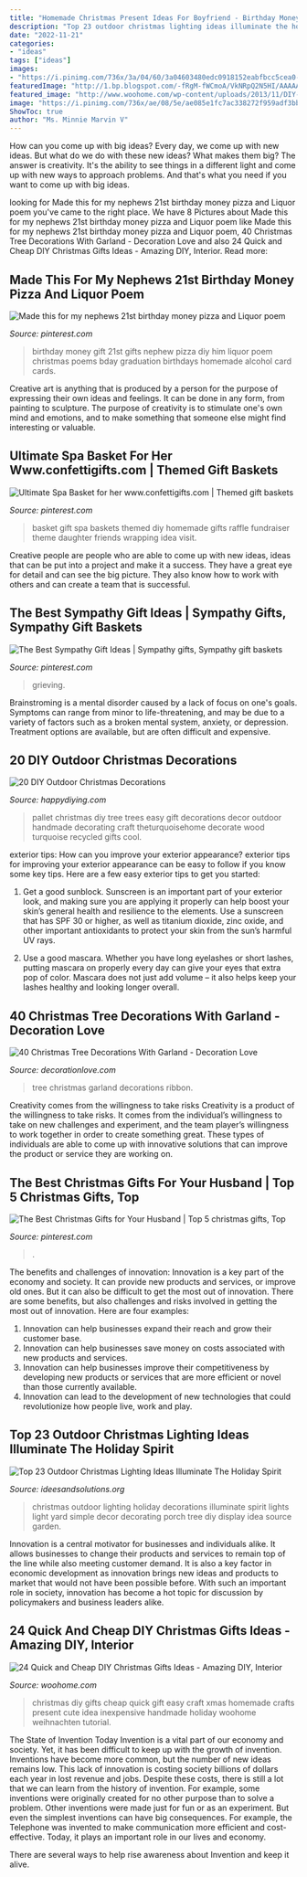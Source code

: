 ```yaml
---
title: "Homemade Christmas Present Ideas For Boyfriend - Birthday Money Gift 21st Gifts Nephew Pizza Diy Him Liquor Poem Christmas Poems Bday Graduation Birthdays Homemade Alcohol Card Cards"
description: "Top 23 outdoor christmas lighting ideas illuminate the holiday spirit"
date: "2022-11-21"
categories:
- "ideas"
tags: ["ideas"]
images:
- "https://i.pinimg.com/736x/3a/04/60/3a04603480edc0918152eabfbcc5cea0--spa-gift-baskets-basket-gift.jpg"
featuredImage: "http://1.bp.blogspot.com/-fRgM-fWCmoA/VkNRpQ2N5HI/AAAAAAAAHcM/oGp6IU7wARc/s1600/Outdoor-Christmas-Lighting-Decorations-14.jpg"
featured_image: "http://www.woohome.com/wp-content/uploads/2013/11/DIY-Christmas-Gift-Ideas-8.jpg"
image: "https://i.pinimg.com/736x/ae/08/5e/ae085e1fc7ac338272f959adf3bbc5dc.jpg"
ShowToc: true
author: "Ms. Minnie Marvin V"
---
```



How can you come up with big ideas?
Every day, we come up with new ideas. But what do we do with these new ideas? What makes them big? The answer is creativity. It's the ability to see things in a different light and come up with new ways to approach problems. And that's what you need if you want to come up with big ideas.

	

		
looking for Made this for my nephews 21st birthday money pizza and Liquor poem you've came to the right place. We have 8 Pictures about Made this for my nephews 21st birthday money pizza and Liquor poem like Made this for my nephews 21st birthday money pizza and Liquor poem, 40 Christmas Tree Decorations With Garland - Decoration Love and also 24 Quick and Cheap DIY Christmas Gifts Ideas - Amazing DIY, Interior. Read more:
		
    
## Made This For My Nephews 21st Birthday Money Pizza And Liquor Poem

<img loading=lazy src="https://i.pinimg.com/736x/9a/47/6a/9a476a63bd31ef09df89112bea076569.jpg" onerror="this.onerror=null;this.src='https://tse1.mm.bing.net/th?id=OIP.CBUMxq6tU1nyan04Z_QBAgHaJ4&amp;pid=15.1';" alt="Made this for my nephews 21st birthday money pizza and Liquor poem">

_Source: pinterest.com_

>birthday money gift 21st gifts nephew pizza diy him liquor poem christmas poems bday graduation birthdays homemade alcohol card cards. 

	

Creative art is anything that is produced by a person for the purpose of expressing their own ideas and feelings. It can be done in any form, from painting to sculpture. The purpose of creativity is to stimulate one's own mind and emotions, and to make something that someone else might find interesting or valuable.

    
## Ultimate Spa Basket For Her Www.confettigifts.com | Themed Gift Baskets

<img loading=lazy src="https://i.pinimg.com/736x/3a/04/60/3a04603480edc0918152eabfbcc5cea0--spa-gift-baskets-basket-gift.jpg" onerror="this.onerror=null;this.src='https://tse1.mm.bing.net/th?id=OIP.2P9wu8wCyUGm3wgj3hK33gHaJ3&amp;pid=15.1';" alt="Ultimate Spa Basket for her www.confettigifts.com | Themed gift baskets">

_Source: pinterest.com_

>basket gift spa baskets themed diy homemade gifts raffle fundraiser theme daughter friends wrapping idea visit. 

	

Creative people are people who are able to come up with new ideas, ideas that can be put into a project and make it a success. They have a great eye for detail and can see the big picture. They also know how to work with others and can create a team that is successful.

    
## The Best Sympathy Gift Ideas | Sympathy Gifts, Sympathy Gift Baskets

<img loading=lazy src="https://i.pinimg.com/736x/ae/08/5e/ae085e1fc7ac338272f959adf3bbc5dc.jpg" onerror="this.onerror=null;this.src='https://tse2.mm.bing.net/th?id=OIP.rE3Q3ecPFRW0DxWjbU5gRwHaJ3&amp;pid=15.1';" alt="The Best Sympathy Gift Ideas | Sympathy gifts, Sympathy gift baskets">

_Source: pinterest.com_

>grieving. 

	

Brainstroming is a mental disorder caused by a lack of focus on one's goals. Symptoms can range from minor to life-threatening, and may be due to a variety of factors such as a broken mental system, anxiety, or depression. Treatment options are available, but are often difficult and expensive.

    
## 20 DIY Outdoor Christmas Decorations

<img loading=lazy src="http://happydiying.com/wp-content/uploads/2017/10/Pallet-Christmas-Tree.jpg" onerror="this.onerror=null;this.src='https://tse3.mm.bing.net/th?id=OIP.UUYe9HN-e3Nff4swNO9w3AHaLH&amp;pid=15.1';" alt="20 DIY Outdoor Christmas Decorations">

_Source: happydiying.com_

>pallet christmas diy tree trees easy gift decorations decor outdoor handmade decorating craft theturquoisehome decorate wood turquoise recycled gifts cool. 

	

exterior tips: How can you improve your exterior appearance?
exterior tips for improving your exterior appearance can be easy to follow if you know some key tips. Here are a few easy exterior tips to get you started:
1. Get a good sunblock. Sunscreen is an important part of your exterior look, and making sure you are applying it properly can help boost your skin’s general health and resilience to the elements. Use a sunscreen that has SPF 30 or higher, as well as titanium dioxide, zinc oxide, and other important antioxidants to protect your skin from the sun’s harmful UV rays.

2. Use a good mascara. Whether you have long eyelashes or short lashes, putting mascara on properly every day can give your eyes that extra pop of color. Mascara does not just add volume – it also helps keep your lashes healthy and looking longer overall.

    
## 40 Christmas Tree Decorations With Garland - Decoration Love

<img loading=lazy src="http://www.decorationlove.com/wp-content/uploads/2016/10/Ribbon-Garland-On-Christmas-Tree-Ideas.jpg" onerror="this.onerror=null;this.src='https://tse4.mm.bing.net/th?id=OIP.OpkkGEnwyEY3Kee_VeJVYAHaJ4&amp;pid=15.1';" alt="40 Christmas Tree Decorations With Garland - Decoration Love">

_Source: decorationlove.com_

>tree christmas garland decorations ribbon. 

	

Creativity comes from the willingness to take risks
Creativity is a product of the willingness to take risks. It comes from the individual’s willingness to take on new challenges and experiment, and the team player’s willingness to work together in order to create something great. These types of individuals are able to come up with innovative solutions that can improve the product or service they are working on.

    
## The Best Christmas Gifts For Your Husband | Top 5 Christmas Gifts, Top

<img loading=lazy src="https://i.pinimg.com/736x/37/e0/1b/37e01bd4f67bb08b35689e341a945a3b.jpg" onerror="this.onerror=null;this.src='https://tse3.mm.bing.net/th?id=OIP.IgGYuIieZ4ZofcTYAZ-oWgHaLH&amp;pid=15.1';" alt="The Best Christmas Gifts for Your Husband | Top 5 christmas gifts, Top">

_Source: pinterest.com_

>. 

	

The benefits and challenges of innovation:
Innovation is a key part of the economy and society. It can provide new products and services, or improve old ones. But it can also be difficult to get the most out of innovation. There are some benefits, but also challenges and risks involved in getting the most out of innovation. Here are four examples:
1. Innovation can help businesses expand their reach and grow their customer base.
2. Innovation can help businesses save money on costs associated with new products and services.
3. Innovation can help businesses improve their competitiveness by developing new products or services that are more efficient or novel than those currently available.
4. Innovation can lead to the development of new technologies that could revolutionize how people live, work and play.

    
## Top 23 Outdoor Christmas Lighting Ideas Illuminate The Holiday Spirit

<img loading=lazy src="http://1.bp.blogspot.com/-fRgM-fWCmoA/VkNRpQ2N5HI/AAAAAAAAHcM/oGp6IU7wARc/s1600/Outdoor-Christmas-Lighting-Decorations-14.jpg" onerror="this.onerror=null;this.src='https://tse3.mm.bing.net/th?id=OIP.X0X8MXP0Ch6mYf6oXaKLQwHaLG&amp;pid=15.1';" alt="Top 23 Outdoor Christmas Lighting Ideas Illuminate The Holiday Spirit">

_Source: ideesandsolutions.org_

>christmas outdoor lighting holiday decorations illuminate spirit lights light yard simple decor decorating porch tree diy display idea source garden. 

	

Innovation is a central motivator for businesses and individuals alike. It allows businesses to change their products and services to remain top of the line while also meeting customer demand. It is also a key factor in economic development as innovation brings new ideas and products to market that would not have been possible before. With such an important role in society, innovation has become a hot topic for discussion by policymakers and business leaders alike.

    
## 24 Quick And Cheap DIY Christmas Gifts Ideas - Amazing DIY, Interior

<img loading=lazy src="http://www.woohome.com/wp-content/uploads/2013/11/DIY-Christmas-Gift-Ideas-8.jpg" onerror="this.onerror=null;this.src='https://tse2.mm.bing.net/th?id=OIP.qEQ6oyrkqi_Qtb7U0OYuTAHaJl&amp;pid=15.1';" alt="24 Quick and Cheap DIY Christmas Gifts Ideas - Amazing DIY, Interior">

_Source: woohome.com_

>christmas diy gifts cheap quick gift easy craft xmas homemade crafts present cute idea inexpensive handmade holiday woohome weihnachten tutorial. 

	

The State of Invention Today
Invention is a vital part of our economy and society. Yet, it has been difficult to keep up with the growth of invention. Inventions have become more common, but the number of new ideas remains low. This lack of innovation is costing society billions of dollars each year in lost revenue and jobs.
Despite these costs, there is still a lot that we can learn from the history of invention. For example, some inventions were originally created for no other purpose than to solve a problem. Other inventions were made just for fun or as an experiment. But even the simplest inventions can have big consequences. For example, the Telephone was invented to make communication more efficient and cost-effective. Today, it plays an important role in our lives and economy.

There are several ways to help rise awareness about Invention and keep it alive.

